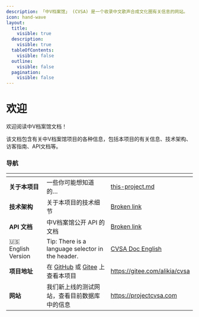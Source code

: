 ```yaml
---
description: 「中V档案馆」 (CVSA) 是一个收录中文歌声合成文化圈有关信息的网站。
icon: hand-wave
layout:
  title:
    visible: true
  description:
    visible: true
  tableOfContents:
    visible: false
  outline:
    visible: false
  pagination:
    visible: false
---
```


# 欢迎

欢迎阅读中V档案馆文档！

该文档包含有关中V档案馆项目的各种信息，包括本项目的有关信息、技术架构、访客指南、API文档等。

### 导航

<table data-view="cards"><thead><tr><th></th><th></th><th data-hidden data-card-target data-type="content-ref"></th></tr></thead><tbody><tr><td><strong>关于本项目</strong></td><td>一些你可能想知道的…</td><td><a href="about/this-project.md">this-project.md</a></td></tr><tr><td><strong>技术架构</strong></td><td>关于本项目的技术细节</td><td><a href="broken-reference">Broken link</a></td></tr><tr><td><strong>API 文档</strong> </td><td>中V档案馆公开 API 的文档</td><td><a href="broken-reference">Broken link</a></td></tr><tr><td>🇺🇸 English Version</td><td>Tip: There is a language selector in the header.</td><td><a href="https://app.gitbook.com/o/ZRcyqFK0ovlJduZb50X0/s/89Gi0XfqMigoQkEYJZZl/">CVSA Doc English</a></td></tr><tr><td><strong>项目地址</strong></td><td>在 <a href="https://github.com/alikia2x/cvsa">GitHub</a> 或 <a href="https://gitee.com/alikia/cvsa">Gitee</a> 上查看本项目</td><td><a href="https://gitee.com/alikia/cvsa">https://gitee.com/alikia/cvsa</a></td></tr><tr><td><strong>网站</strong></td><td>我们新上线的测试网站，查看目前数据库中的信息</td><td><a href="https://projectcvsa.com">https://projectcvsa.com</a></td></tr></tbody></table>
